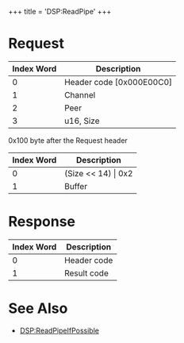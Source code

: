 +++
title = 'DSP:ReadPipe'
+++

# Request

| Index Word | Description                |
|------------|----------------------------|
| 0          | Header code \[0x000E00C0\] |
| 1          | Channel                    |
| 2          | Peer                       |
| 3          | u16, Size                  |

0x100 byte after the Request header

| Index Word | Description           |
|------------|-----------------------|
| 0          | (Size \<\< 14) \| 0x2 |
| 1          | Buffer                |

# Response

| Index Word | Description |
|------------|-------------|
| 0          | Header code |
| 1          | Result code |

# See Also

- [DSP:ReadPipeIfPossible](DSP:ReadPipeIfPossible "wikilink")